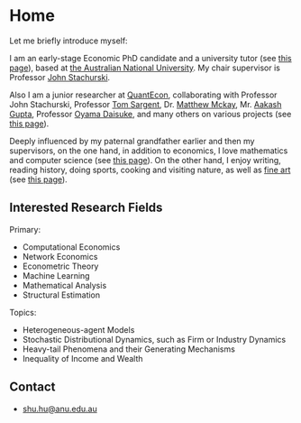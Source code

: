 # Home

Let me briefly introduce myself: 

I am an early-stage Economic PhD candidate and a university tutor (see [this page](teaching)), based at [the Australian National University](https://cbe.anu.edu.au/about/staff-directory/shu-hu). My chair supervisor is Professor [John Stachurski](https://johnstachurski.net/). 

Also I am a junior researcher at [QuantEcon](https://quantecon.org/), collaborating with Professor John Stachurski, Professor [Tom Sargent](http://www.tomsargent.com/), Dr. [Matthew Mckay](https://github.com/mmcky), Mr. [Aakash Gupta](https://github.com/AakashGfude), Professor [Oyama Daisuke](http://www.oyama.e.u-tokyo.ac.jp/),  and many others on various projects (see [this page](qeprojects)).

Deeply influenced by my paternal grandfather earlier and then my supervisors, on the one hand, in addition to economics, I love mathematics and computer science (see [this page](learning)). On the other hand, I enjoy writing, reading history, doing sports, cooking and visiting nature, as well as [fine art](https://en.wikipedia.org/wiki/Fine_art) (see [this page](miscellaneous)). 

## Interested Research Fields

Primary:
- Computational Economics
- Network Economics
- Econometric Theory
- Machine Learning
- Mathematical Analysis
- Structural Estimation

Topics:
- Heterogeneous-agent Models
- Stochastic Distributional Dynamics, such as Firm or Industry Dynamics
- Heavy-tail Phenomena and their Generating Mechanisms
- Inequality of Income and Wealth


## Contact

- shu.hu@anu.edu.au